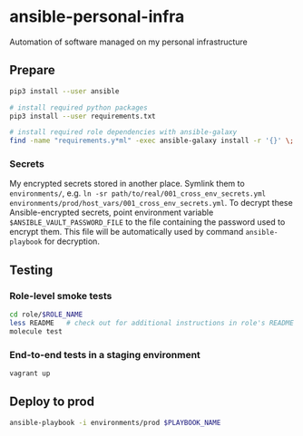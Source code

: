 # ansible-personal-infra
Automation of software managed on my personal infrastructure

## Prepare
```bash
pip3 install --user ansible

# install required python packages
pip3 install --user requirements.txt

# install required role dependencies with ansible-galaxy
find -name "requirements.y*ml" -exec ansible-galaxy install -r '{}' \;
```

### Secrets
My encrypted secrets stored in another place. Symlink them to `environments/`, e.g. `ln -sr path/to/real/001_cross_env_secrets.yml environments/prod/host_vars/001_cross_env_secrets.yml`.
To decrypt these Ansible-encrypted secrets, point environment variable `$ANSIBLE_VAULT_PASSWORD_FILE` to the file containing the password used to encrypt them. This file will be automatically used by command `ansible-playbook` for decryption.

## Testing

### Role-level smoke tests
```bash
cd role/$ROLE_NAME
less README   # check out for additional instructions in role's README
molecule test
```

### End-to-end tests in a staging environment
```bash
vagrant up
```

## Deploy to prod
```bash
ansible-playbook -i environments/prod $PLAYBOOK_NAME
```
